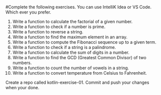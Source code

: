 #Complete the following exercises.
You can use IntelliK Idea or VS Code. Which ever you prefer.

1. Write a function to calculate the factorial of a given number.
2. Write a function to check if a number is prime.
4. Write a function to reverse a string.
5. Write a function to find the maximum element in an array.
6. Write a function to compute the Fibonacci sequence up to a given term.
7. Write a function to check if a string is a palindrome.
8. Write a function to calculate the sum of digits in a number.
9. Write a function to find the GCD (Greatest Common Divisor) of two numbers.
10. Write a function to count the number of vowels in a string.
11. Write a function to convert temperature from Celsius to Fahrenheit.

Create a repo called kotlin-exercise-01. 
Commit and push your changes when your done.
